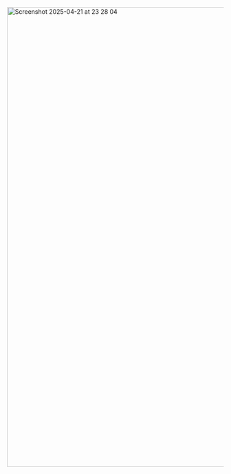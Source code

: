 <img width="1068" alt="Screenshot 2025-04-21 at 23 28 04" src="https://github.com/user-attachments/assets/f997154e-398a-4040-8146-a9677e3251a2" />
